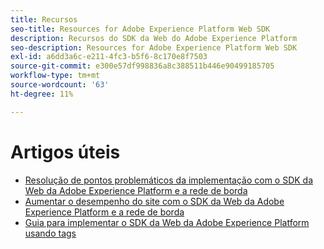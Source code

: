 ```yaml
---
title: Recursos
seo-title: Resources for Adobe Experience Platform Web SDK
description: Recursos do SDK da Web do Adobe Experience Platform
seo-description: Resources for Adobe Experience Platform Web SDK
exl-id: a6dd3a6c-e211-4fc3-b5f6-8c170e8f7503
source-git-commit: e300e57df998836a8c388511b446e90499185705
workflow-type: tm+mt
source-wordcount: '63'
ht-degree: 11%

---
```


# Artigos úteis

* [Resolução de pontos problemáticos da implementação com o SDK da Web da Adobe Experience Platform e a rede de borda](https://medium.com/adobetech/solving-implementation-pain-points-with-adobe-experience-platform-web-sdk-and-edge-network-880b635e6819)
* [Aumentar o desempenho do site com o SDK da Web da Adobe Experience Platform e a rede de borda](https://medium.com/adobetech/boosting-website-performance-with-adobe-experience-platform-web-sdk-and-edge-network-329fcf70fdf9)
* [Guia para implementar o SDK da Web da Adobe Experience Platform usando tags](https://experienceleague.adobe.com/docs/platform-learn/implement-web-sdk/overview.html?lang=pt-BR)
